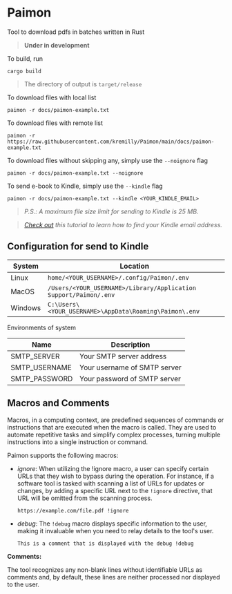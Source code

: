 # Paimon

Tool to download pdfs in batches written in Rust

> **Under in development**

To build, run

```shell
cargo build
```

> The directory of output is `target/release`

To download files with local list

```shell
paimon -r docs/paimon-example.txt
```

To download files with remote list

```shell
paimon -r https://raw.githubusercontent.com/kremilly/Paimon/main/docs/paimon-example.txt
```

To download files without skipping any, simply use the `--noignore` flag

```shell
paimon -r docs/paimon-example.txt --noignore
```

To send e-book to Kindle, simply use the `--kindle` flag

```shell
paimon -r docs/paimon-example.txt --kindle <YOUR_KINDLE_EMAIL>
```

> *P.S.: A maximum file size limit for sending to Kindle is 25 MB.*

> *[Check out](https://www.lifewire.com/find-kindle-email-address-5271915) this tutorial to learn how to find your Kindle email address.*

## Configuration for send to Kindle

| System  | Location                                                           |
| ------- | ------------------------------------------------------------------ |
| Linux   | `home/<YOUR_USERNAME>/.config/Paimon/.env`                       |
| MacOS   | `/Users/<YOUR_USERNAME>/Library/Application Support/Paimon/.env` |
| Windows | `C:\Users\<YOUR_USERNAME>\AppData\Roaming\Paimon\.env`           |

Environments of system

| Name          | Description                  |
| ------------- | ---------------------------- |
| SMTP_SERVER   | Your SMTP server address     |
| SMTP_USERNAME | Your username of SMTP server |
| SMTP_PASSWORD | Your password of SMTP server |

## Macros and Comments

Macros, in a computing context, are predefined sequences of commands or instructions that are executed when the macro is called. They are used to automate repetitive tasks and simplify complex processes, turning multiple instructions into a single instruction or command.

Paimon supports the following macros:

* *ignore*: When utilizing the !ignore macro, a user can specify certain URLs that they wish to bypass during the operation. For instance, if a software tool is tasked with scanning a list of URLs for updates or changes, by adding a specific URL next to the `!ignore` directive, that URL will be omitted from the scanning process.

  ```shell
  https://example.com/file.pdf !ignore
  ```
* *debug*:  The `!debug` macro displays specific information to the user, making it invaluable when you need to relay details to the tool's user.

  ```shell
  This is a comment that is displayed with the debug !debug
  ```

**Comments:**

The tool recognizes any non-blank lines without identifiable URLs as comments and, by default, these lines are neither processed nor displayed to the user.
